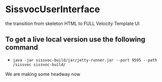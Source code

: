 # SissvocUserInterface
the transition from skeleton HTML to FULL Velocity Template UI

## **To get a live local version use the following command**
  * ` java -jar sissvoc-build/jar/jetty-runner.jar --port 9595 --path /sissvoc sissvoc-build/ `

We are making some headway now

